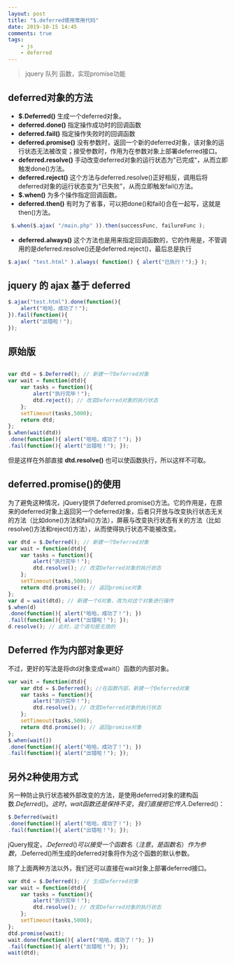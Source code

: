 ```yaml
---
layout: post
title: "$.deferred使用常用代码"
date: 2019-10-15 14:45
comments: true
tags:
	- js
	- deferred
---
```


> jquery 队列 函数，实现promise功能

## deferred对象的方法
- **$.Deferred()** 生成一个deferred对象。
- **deferred.done()** 指定操作成功时的回调函数
- **deferred.fail()** 指定操作失败时的回调函数
- **deferred.promise()** 没有参数时，返回一个新的deferred对象，该对象的运行状态无法被改变；接受参数时，作用为在参数对象上部署deferred接口。
- **deferred.resolve()** 手动改变deferred对象的运行状态为"已完成"，从而立即触发done()方法。
- **deferred.reject()** 这个方法与deferred.resolve()正好相反，调用后将deferred对象的运行状态变为"已失败"，从而立即触发fail()方法。
- **$.when()** 为多个操作指定回调函数。
- **deferred.then()** 有时为了省事，可以把done()和fail()合在一起写，这就是then()方法。
```javascript
 $.when($.ajax( "/main.php" )).then(successFunc, failureFunc );
 ```
- **deferred.always()** 这个方法也是用来指定回调函数的，它的作用是，不管调用的是deferred.resolve()还是deferred.reject()，最后总是执行
```javascript
$.ajax( "test.html" ).always( function() { alert("已执行！");} );
 ```

## jquery 的 ajax 基于 deferred
```javascript
$.ajax("test.html").done(function(){
    alert("哈哈，成功了！");
}).fail(function(){
    alert("出错啦！");
});
```


## 原始版
```javascript

var dtd = $.Deferred(); // 新建一个Deferred对象
var wait = function(dtd){
    var tasks = function(){
        alert("执行完毕！");
        dtd.reject(); // 改变Deferred对象的执行状态
    };
    setTimeout(tasks,5000);
    return dtd;
};
$.when(wait(dtd))
.done(function(){ alert("哈哈，成功了！"); })
.fail(function(){ alert("出错啦！"); });

```
但是这样在外部直接 **dtd.resolve()** 也可以使函数执行，所以这样不可取。

## deferred.promise()的使用
为了避免这种情况，jQuery提供了deferred.promise()方法。它的作用是，在原来的deferred对象上返回另一个deferred对象，后者只开放与改变执行状态无关的方法（比如done()方法和fail()方法），屏蔽与改变执行状态有关的方法（比如resolve()方法和reject()方法），从而使得执行状态不能被改变。
```javascript
var dtd = $.Deferred(); // 新建一个Deferred对象
var wait = function(dtd){
    var tasks = function(){
        alert("执行完毕！");
        dtd.resolve(); // 改变Deferred对象的执行状态
    };
    setTimeout(tasks,5000);
    return dtd.promise(); // 返回promise对象
};
var d = wait(dtd); // 新建一个d对象，改为对这个对象进行操作
$.when(d)
.done(function(){ alert("哈哈，成功了！"); })
.fail(function(){ alert("出错啦！"); });
d.resolve(); // 此时，这个语句是无效的

```
## Deferred 作为内部对象更好
不过，更好的写法是将dtd对象变成wait(）函数的内部对象。
```javascript
var wait = function(dtd){
    var dtd = $.Deferred(); //在函数内部，新建一个Deferred对象
    var tasks = function(){
        alert("执行完毕！");
        dtd.resolve(); // 改变Deferred对象的执行状态
    };
    setTimeout(tasks,5000);
    return dtd.promise(); // 返回promise对象
};
$.when(wait())
.done(function(){ alert("哈哈，成功了！"); })
.fail(function(){ alert("出错啦！"); });
```

## 另外2种使用方式
另一种防止执行状态被外部改变的方法，是使用deferred对象的建构函数$.Deferred()。
这时，wait函数还是保持不变，我们直接把它传入$.Deferred()：
```javascript
$.Deferred(wait)
.done(function(){ alert("哈哈，成功了！"); })
.fail(function(){ alert("出错啦！"); });
```
jQuery规定，$.Deferred()可以接受一个函数名（注意，是函数名）作为参数，$.Deferred()所生成的deferred对象将作为这个函数的默认参数。

除了上面两种方法以外，我们还可以直接在wait对象上部署deferred接口。
```javascript
var dtd = $.Deferred(); // 生成Deferred对象
var wait = function(dtd){
    var tasks = function(){
        alert("执行完毕！");
        dtd.resolve(); // 改变Deferred对象的执行状态
    };
    setTimeout(tasks,5000);
};
dtd.promise(wait);
wait.done(function(){ alert("哈哈，成功了！"); })
.fail(function(){ alert("出错啦！"); });
wait(dtd);
```
